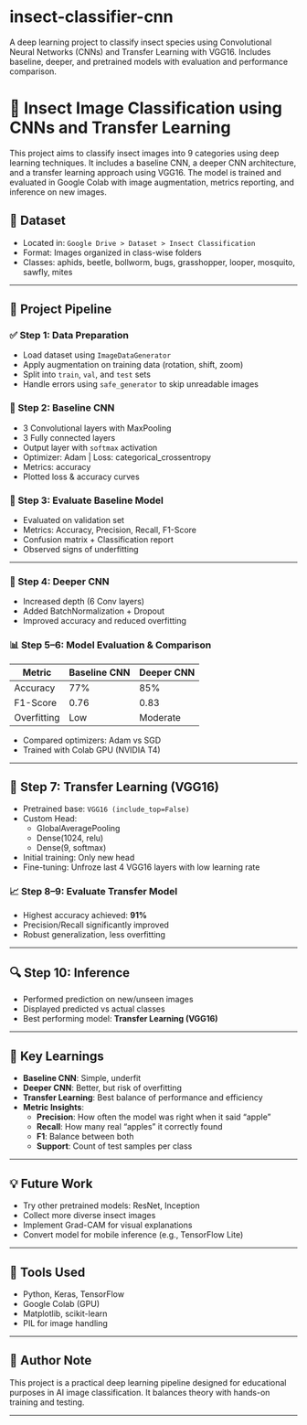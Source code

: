 # insect-classifier-cnn
 A deep learning project to classify insect species using Convolutional Neural Networks (CNNs) and Transfer Learning with VGG16. Includes baseline, deeper, and pretrained models with evaluation and performance comparison.


# 🐞 Insect Image Classification using CNNs and Transfer Learning

This project aims to classify insect images into 9 categories using deep learning techniques. It includes a baseline CNN, a deeper CNN architecture, and a transfer learning approach using VGG16. The model is trained and evaluated in Google Colab with image augmentation, metrics reporting, and inference on new images.

## 📂 Dataset

- Located in: `Google Drive > Dataset > Insect Classification`
- Format: Images organized in class-wise folders
- Classes: aphids, beetle, bollworm, bugs, grasshopper, looper, mosquito, sawfly, mites

---

## 🔨 Project Pipeline

### ✅ Step 1: Data Preparation
- Load dataset using `ImageDataGenerator`
- Apply augmentation on training data (rotation, shift, zoom)
- Split into `train`, `val`, and `test` sets
- Handle errors using `safe_generator` to skip unreadable images

### 🧠 Step 2: Baseline CNN
- 3 Convolutional layers with MaxPooling
- 3 Fully connected layers
- Output layer with `softmax` activation
- Optimizer: Adam | Loss: categorical_crossentropy
- Metrics: accuracy
- Plotted loss & accuracy curves

### 🧪 Step 3: Evaluate Baseline Model
- Evaluated on validation set
- Metrics: Accuracy, Precision, Recall, F1-Score
- Confusion matrix + Classification report
- Observed signs of underfitting

---

### 💪 Step 4: Deeper CNN
- Increased depth (6 Conv layers)
- Added BatchNormalization + Dropout
- Improved accuracy and reduced overfitting

### 📊 Step 5–6: Model Evaluation & Comparison
| Metric       | Baseline CNN | Deeper CNN |
|--------------|--------------|------------|
| Accuracy     | 77%          | 85%        |
| F1-Score     | 0.76         | 0.83       |
| Overfitting  | Low          | Moderate   |

- Compared optimizers: Adam vs SGD
- Trained with Colab GPU (NVIDIA T4)

---

## 🔁 Step 7: Transfer Learning (VGG16)
- Pretrained base: `VGG16 (include_top=False)`
- Custom Head:
  - GlobalAveragePooling
  - Dense(1024, relu)
  - Dense(9, softmax)
- Initial training: Only new head
- Fine-tuning: Unfroze last 4 VGG16 layers with low learning rate

### 📈 Step 8–9: Evaluate Transfer Model
- Highest accuracy achieved: **91%**
- Precision/Recall significantly improved
- Robust generalization, less overfitting

---

## 🔍 Step 10: Inference
- Performed prediction on new/unseen images
- Displayed predicted vs actual classes
- Best performing model: **Transfer Learning (VGG16)**

---

## 📌 Key Learnings
- **Baseline CNN**: Simple, underfit
- **Deeper CNN**: Better, but risk of overfitting
- **Transfer Learning**: Best balance of performance and efficiency
- **Metric Insights**:
  - **Precision**: How often the model was right when it said “apple”
  - **Recall**: How many real “apples” it correctly found
  - **F1**: Balance between both
  - **Support**: Count of test samples per class

---

## 💡 Future Work
- Try other pretrained models: ResNet, Inception
- Collect more diverse insect images
- Implement Grad-CAM for visual explanations
- Convert model for mobile inference (e.g., TensorFlow Lite)

---

## 🧰 Tools Used
- Python, Keras, TensorFlow
- Google Colab (GPU)
- Matplotlib, scikit-learn
- PIL for image handling

---

## 🧠 Author Note
This project is a practical deep learning pipeline designed for educational purposes in AI image classification. It balances theory with hands-on training and testing.

---

